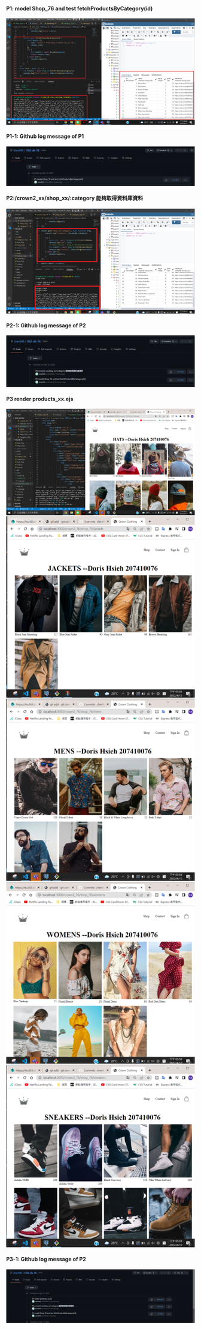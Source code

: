 #### P1: model Shop_76 and test fetchProductsByCategory(id)

![img1](./p1.png)

#### P1-1: Github log message of P1

![img1-1](./p1-1.png)

#### P2:/crown2_xx/shop_xx/:category 能夠取得資料庫資料

![img2](./p2.png)

#### P2-1: Github log message of P2

![img2-1](./p2-1.png)

#### P3 render products_xx.ejs

![](./p3-1.png)
![](./p3-2.png)
![](./p3-3.png)
![](./p3-4.png)
![](./p3-5.png)

#### P3-1: Github log message of P2

![](./p3-6.png)
